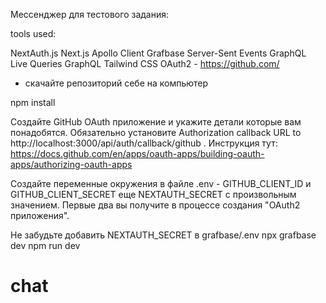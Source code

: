 Мессенджер для тестового задания:

tools used:

NextAuth.js
Next.js
Apollo Client
Grafbase
Server-Sent Events
GraphQL Live Queries
GraphQL
Tailwind CSS
OAuth2 - https://github.com/

- скачайте репозиторий себе на компьютер

npm install

Создайте GitHub OAuth приложение и укажите детали которые вам понадобятся. Обязательно установите Authorization callback URL to http://localhost:3000/api/auth/callback/github . Инструкция тут: https://docs.github.com/en/apps/oauth-apps/building-oauth-apps/authorizing-oauth-apps

Создайте переменные окружения в файле .env - GITHUB_CLIENT_ID и GITHUB_CLIENT_SECRET еще NEXTAUTH_SECRET с произвольным значением. Первые два вы получите в процессе создания "OAuth2 приложения".

Не забудьте добавить NEXTAUTH_SECRET в grafbase/.env
npx grafbase dev
npm run dev

# chat
